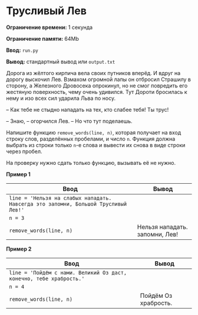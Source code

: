 # Трусливый Лев

**Ограничение времени:** 1 секунда

**Ограничение памяти:** 64Mb

**Ввод:** `run.py`

**Вывод:** стандартный вывод или `output.txt`

Дорога из жёлтого кирпича вела своих путников вперёд. И вдруг на дорогу выскочил Лев. Взмахом огромной лапы он отбросил Страшилу в сторону, а Железного Дровосека опрокинул, но не смог повредить его жестяную поверхность, чему очень удивился. Тут Дороти бросилась к нему и изо всех сил ударила Льва по носу.

– Как тебе не стыдно нападать на тех, кто слабее тебя! Ты трус!

– Знаю, – огорчился Лев. – Но что тут поделаешь.

Напишите функцию `remove_words(line, n)`, которая получает на вход строку слов, разделённых пробелами, и число `n`. Функция должна выбрать из строки только `n`-е слова и вывести их снова в виде строки через пробел.

На проверку нужно сдать только функцию, вызывать её не нужно.

**Пример 1**

| Ввод                                                                                | Вывод                    |
| ----------------------------------------------------------------------------------- | ------------------------ |
| `line = 'Нельзя на слабых нападать. Навсегда это запомни, Большой Трусливый Лев!'` |                          |
| `n = 3`                                                                             |                          |
| `remove_words(line, n)`                                                             | Нельзя нападать. запомни, Лев! |

**Пример 2**

| Ввод                                                                 | Вывод                 |
| -------------------------------------------------------------------- | --------------------- |
| `line = 'Пойдём с нами. Великий Оз даст, конечно, тебе храбрость.'` |                       |
| `n = 4`                                                              |                       |
| `remove_words(line, n)`                                              | Пойдём Оз храбрость. |